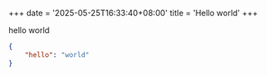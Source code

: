 +++
date = '2025-05-25T16:33:40+08:00'
title = 'Hello world'
+++

hello world

``` json
{
    "hello": "world"
}

```